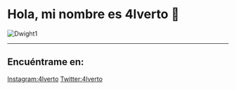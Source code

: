 # Hola, mi nombre es 4lverto 👋
![Dwight1](https://github.com/4lverto/4lverto/assets/159908185/55989226-83da-4613-a268-2ce1bb55d0ca)
___
## Encuéntrame en:
[Instagram:4lverto](https://www.instagram.com/4lverto)
[Twitter:4lverto](https://twitter.com/4lverto)
